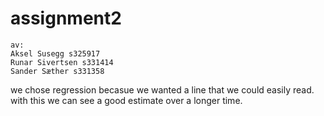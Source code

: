 # assignment2
```
av:
Aksel Susegg s325917
Runar Sivertsen s331414
Sander Sæther s331358
```


we chose regression becasue we wanted a line that we could easily read. with this we can see a good estimate over a longer time.
